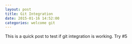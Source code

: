 ```yaml
---
layout: post
title: Git Integration
date: 2015-01-16 14:52:00
categories: welcome git
---
```

This is a quick post to test if git integration is working. Try #5

[overambitio.us]: http://overambitio.us
